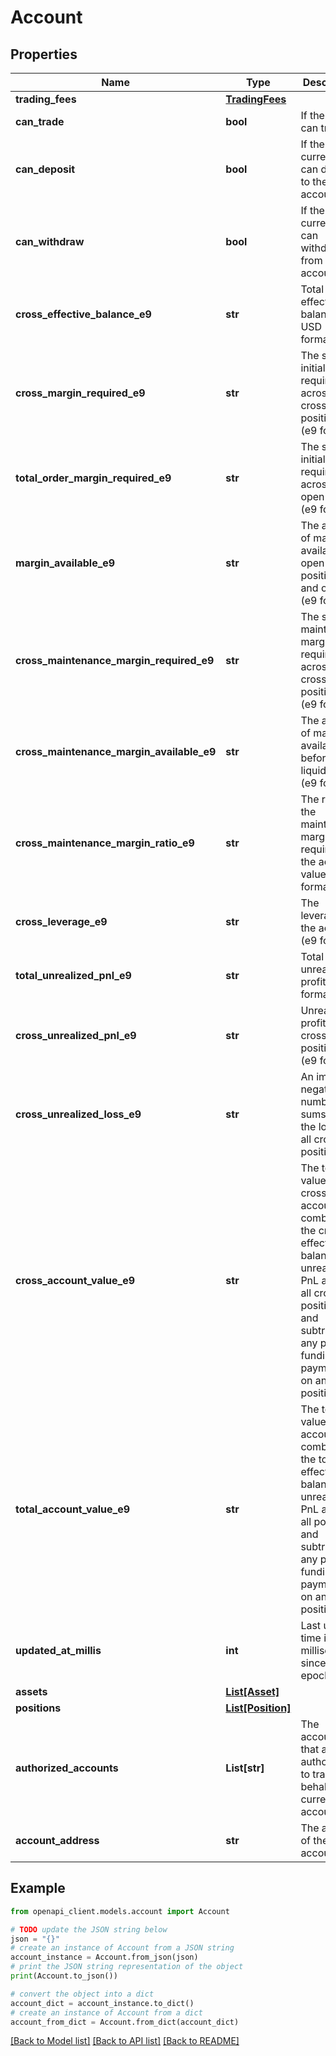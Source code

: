 # Account


## Properties

Name | Type | Description | Notes
------------ | ------------- | ------------- | -------------
**trading_fees** | [**TradingFees**](TradingFees.md) |  | 
**can_trade** | **bool** | If the user can trade. | 
**can_deposit** | **bool** | If the current user can deposit to the account. | 
**can_withdraw** | **bool** | If the current user can withdraw from the account. | 
**cross_effective_balance_e9** | **str** | Total effective balance in USD (e9 format). | 
**cross_margin_required_e9** | **str** | The sum of initial margin required across all cross positions (e9 format). | 
**total_order_margin_required_e9** | **str** | The sum of initial margin required across all open orders (e9 format). | 
**margin_available_e9** | **str** | The amount of margin available to open new positions and orders (e9 format). | 
**cross_maintenance_margin_required_e9** | **str** | The sum of maintenance margin required across all cross positions (e9 format). | 
**cross_maintenance_margin_available_e9** | **str** | The amount of margin available before liquidation (e9 format). | 
**cross_maintenance_margin_ratio_e9** | **str** | The ratio of the maintenance margin required to the account value (e9 format). | 
**cross_leverage_e9** | **str** | The leverage of the account (e9 format). | 
**total_unrealized_pnl_e9** | **str** | Total unrealized profit (e9 format). | 
**cross_unrealized_pnl_e9** | **str** | Unrealized profit of cross positions (e9 format). | 
**cross_unrealized_loss_e9** | **str** | An implicitly negative number that sums only the losses of all cross positions. | 
**cross_account_value_e9** | **str** | The total value of the cross account, combining the cross effective balance and unrealized PnL across all cross positions, and subtracting any pending funding payments on any cross position.  | 
**total_account_value_e9** | **str** | The total value of the account, combining the total effective balance and unrealized PnL across all positions, and subtracting any pending funding payments on any position.  | 
**updated_at_millis** | **int** | Last update time in milliseconds since Unix epoch. | 
**assets** | [**List[Asset]**](Asset.md) |  | 
**positions** | [**List[Position]**](Position.md) |  | 
**authorized_accounts** | **List[str]** | The accounts that are authorized to trade on behalf of the current account. | 
**account_address** | **str** | The address of the account. | 

## Example

```python
from openapi_client.models.account import Account

# TODO update the JSON string below
json = "{}"
# create an instance of Account from a JSON string
account_instance = Account.from_json(json)
# print the JSON string representation of the object
print(Account.to_json())

# convert the object into a dict
account_dict = account_instance.to_dict()
# create an instance of Account from a dict
account_from_dict = Account.from_dict(account_dict)
```
[[Back to Model list]](../README.md#documentation-for-models) [[Back to API list]](../README.md#documentation-for-api-endpoints) [[Back to README]](../README.md)


